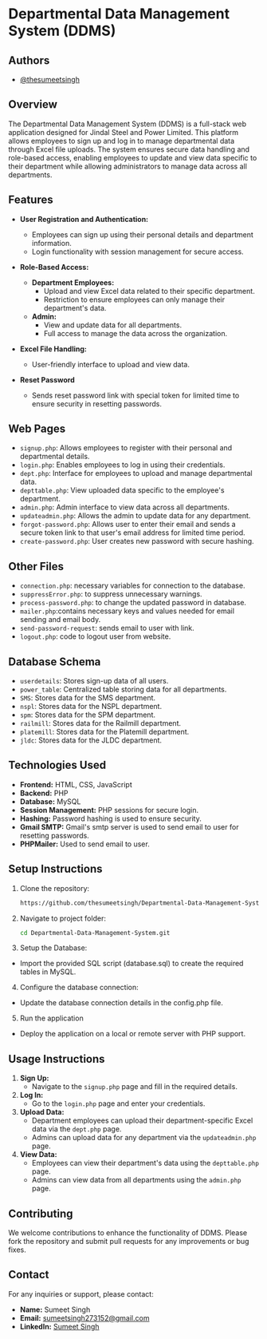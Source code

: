 # Departmental Data Management System (DDMS)
## Authors

- [@thesumeetsingh](https://www.github.com/thesumeetsingh)


## Overview
The Departmental Data Management System (DDMS) is a full-stack web application designed for Jindal Steel and Power Limited. This platform allows employees to sign up and log in to manage departmental data through Excel file uploads. The system ensures secure data handling and role-based access, enabling employees to update and view data specific to their department while allowing administrators to manage data across all departments.

## Features
- **User Registration and Authentication:**
  - Employees can sign up using their personal details and department information.
  - Login functionality with session management for secure access.

- **Role-Based Access:**
  - **Department Employees:**
    - Upload and view Excel data related to their specific department.
    - Restriction to ensure employees can only manage their department's data.
  - **Admin:**
    - View and update data for all departments.
    - Full access to manage the data across the organization.

- **Excel File Handling:**
  - User-friendly interface to upload and view data.
- **Reset Password**
  - Sends reset password link with special token for limited time to ensure security in resetting passwords.

## Web Pages
- `signup.php`: Allows employees to register with their personal and departmental details.
- `login.php`: Enables employees to log in using their credentials.
- `dept.php`: Interface for employees to upload and manage departmental data.
- `depttable.php`: View uploaded data specific to the employee's department.
- `admin.php`: Admin interface to view data across all departments.
- `updateadmin.php`: Allows the admin to update data for any department.
- `forgot-password.php`: Allows user to enter their email and sends a secure token link to that user's email address for limited time period.
- `create-password.php`: User creates new password with secure hashing.

  
## Other Files
- `connection.php`: necessary variables for connection to the database.
- `suppressError.php`: to suppress unnecessary warnings.
- `process-password.php`: to change the updated password in database.
- `mailer.php`:contains necessary keys and values needed for email sending and email body.
- `send-password-request`: sends email to user with link.
- `logout.php`: code to logout user from website.

## Database Schema
- `userdetails`: Stores sign-up data of all users.
- `power_table`: Centralized table storing data for all departments.
- `SMS`: Stores data for the SMS department.
- `nspl`: Stores data for the NSPL department.
- `spm`: Stores data for the SPM department.
- `railmill`: Stores data for the Railmill department.
- `platemill`: Stores data for the Platemill department.
- `jldc`: Stores data for the JLDC department.

## Technologies Used
- **Frontend:** HTML, CSS, JavaScript
- **Backend:** PHP
- **Database:** MySQL
- **Session Management:** PHP sessions for secure login.
- **Hashing:** Password hashing is used to ensure security.
- **Gmail SMTP:** Gmail's smtp server is used to send email to user for resetting passwords.
- **PHPMailer:** Used to send email to user.

## Setup Instructions
1. Clone the repository:
   ```bash
   https://github.com/thesumeetsingh/Departmental-Data-Management-System.git
   ```
2. Navigate to project folder:
   ```bash
   cd Departmental-Data-Management-System.git
   ```
3. Setup the Database:
  - Import the provided SQL script (database.sql) to create the required tables in MySQL.

4. Configure the database connection:
  - Update the database connection details in the config.php file.

5. Run the application
  - Deploy the application on a local or remote server with PHP support.

## Usage Instructions
1. **Sign Up:**
   - Navigate to the `signup.php` page and fill in the required details.
2. **Log In:**
   - Go to the `login.php` page and enter your credentials.
3. **Upload Data:**
   - Department employees can upload their department-specific Excel data via the `dept.php` page.
   - Admins can upload data for any department via the `updateadmin.php` page.
4. **View Data:**
   - Employees can view their department's data using the `depttable.php` page.
   - Admins can view data from all departments using the `admin.php` page.

## Contributing
We welcome contributions to enhance the functionality of DDMS. Please fork the repository and submit pull requests for any improvements or bug fixes.


## Contact
For any inquiries or support, please contact:
- **Name:** Sumeet Singh
- **Email:** sumeetsingh273152@gmail.com
- **LinkedIn:** [Sumeet Singh](https://www.linkedin.com/in/iam-sumeet-singh/)
